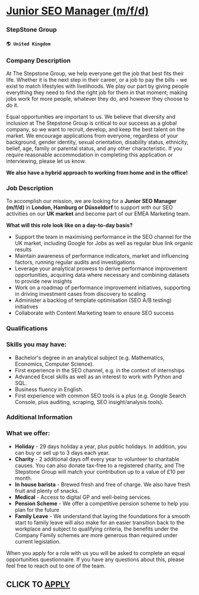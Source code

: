 # [Junior SEO Manager (m/f/d)](https://www.remotewlb.com/apply/junior-seo-manager-m-f-d-60132)  
### StepStone Group  
#### `🌎 United Kingdom`  

### Company Description

At The Stepstone Group, we help everyone get the job that best fits their life. Whether it is the next step in their career, or a job to pay the bills - we exist to match lifestyles with livelihoods. We play our part by giving people everything they need to find the right job for them in that moment; making jobs work for more people, whatever they do, and however they choose to do it.

Equal opportunities are important to us. We believe that diversity and inclusion at The Stepstone Group is critical to our success as a global company, so we want to recruit, develop, and keep the best talent on the market. We encourage applications from everyone, regardless of your background, gender identity, sexual orientation, disability status, ethnicity, belief, age, family or parental status, and any other characteristic. If you require reasonable accommodation in completing this application or interviewing, please let us know.

**We also have a hybrid approach to working from home and in the office!**

### Job Description

To accomplish our mission, we are looking for a **Junior SEO Manager (m/f/d)** in **London, Hamburg or Düsseldorf** to support with our SEO activities on our **UK market** and become part of our EMEA Marketing team.

 **What will this role look like on a day-to-day basis?**

  * Support the team in maximising performance in the SEO channel for the UK market, including Google for Jobs as well as regular blue link organic results
  * Maintain awareness of performance indicators, market and influencing factors, running regular audits and investigations
  * Leverage your analytical prowess to derive performance improvement opportunities, acquiring data where necessary and combining datasets to provide new insights
  * Work on a roadmap of performance improvement initiatives, supporting in driving investment cases from discovery to scaling
  * Administer a backlog of template optimisation (SEO A/B testing) initiatives
  * Collaborate with Content Marketing team to ensure SEO success

### Qualifications

### Skills you may have:

  * Bachelor's degree in an analytical subject (e.g. Mathematics, Economics, Computer Science).
  * First experience in the SEO channel, e.g. in the context of internships 
  * Advanced Excel skills as well as an interest to work with Python and SQL.
  * Business fluency in English.
  * First experience with common SEO tools is a plus (e.g. Google Search Console, plus auditing, scraping, SEO insight/analysis tools).

### Additional Information

### What we offer:

  * **Holiday** \- 29 days holiday a year, plus public holidays. In addition, you can buy or sell up to 3 days each year. 
  * **Charity** \- 2 additional days off every year to volunteer to charitable causes. You can also donate tax-free to a registered charity, and The Stepstone Group will match your contribution up to a value of £10 per month. 
  * **In house barista** \- Brewed fresh and free of charge. We also have fresh fruit and plenty of snacks. 
  * **Medical** \- Access to digital GP and well-being services. 
  * **Pension Scheme** \- We offer a competitive pension scheme to help you plan for the future 
  * **Family Leave** \- We understand that laying the foundations for a smooth start to family leave will also make for an easier transition back to the workplace and subject to qualifying criteria, the benefits under the Company Family schemes are more generous than required under current legislation. 

When you apply for a role with us you will be asked to complete an equal opportunities questionnaire. If you have any questions about this, please feel free to reach out to one of the team.

  
## CLICK TO [APPLY](https://www.remotewlb.com/apply/junior-seo-manager-m-f-d-60132)

